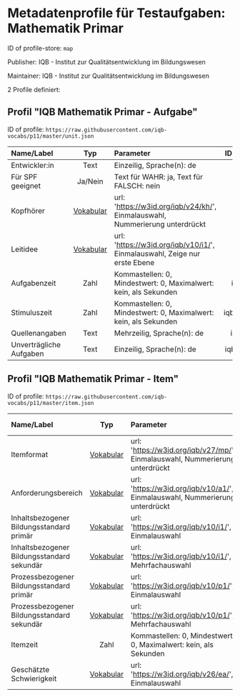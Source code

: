 # Metadatenprofile für Testaufgaben: Mathematik Primar

ID of profile-store: `map`

Publisher: IQB - Institut zur Qualitätsentwicklung im Bildungswesen

Maintainer: IQB - Institut zur Qualitätsentwicklung im Bildungswesen

2 Profile definiert:

## Profil "IQB Mathematik Primar - Aufgabe"

ID of profile: `https://raw.githubusercontent.com/iqb-vocabs/p11/master/unit.json`

| Name/Label | Typ | Parameter | ID Profil-Eintrag |
| :--- | :---: | :--- | :---: |
| Entwickler:in | Text |Einzeilig, Sprache(n): de | iqb_author |
| Für SPF geeignet | Ja/Nein |Text für WAHR: ja, Text für FALSCH: nein | a1 |
| Kopfhörer | [Vokabular](https://w3id.org/iqb/v24/kh/) | url: 'https://w3id.org/iqb/v24/kh/', Einmalauswahl, Nummerierung unterdrückt | iqb_phones |
| Leitidee | [Vokabular](https://w3id.org/iqb/v10/i1/) | url: 'https://w3id.org/iqb/v10/i1/', Einmalauswahl, Zeige nur erste Ebene | w8 |
| Aufgabenzeit | Zahl |Kommastellen: 0, Mindestwert: 0, Maximalwert: kein, als Sekunden | iqb_time_unit |
| Stimuluszeit | Zahl |Kommastellen: 0, Mindestwert: 0, Maximalwert: kein, als Sekunden | iqb_time_stimulus |
| Quellenangaben | Text |Mehrzeilig, Sprache(n): de | iqb_copyright |
| Unverträgliche Aufgaben | Text |Einzeilig, Sprache(n): de | iqb_compatibility |

## Profil "IQB Mathematik Primar - Item"

ID of profile: `https://raw.githubusercontent.com/iqb-vocabs/p11/master/item.json`

| Name/Label | Typ | Parameter | ID Profil-Eintrag |
| :--- | :---: | :--- | :---: |
| Itemformat | [Vokabular](https://w3id.org/iqb/v27/mp/) | url: 'https://w3id.org/iqb/v27/mp/', Einmalauswahl, Nummerierung unterdrückt | s3 |
| Anforderungsbereich | [Vokabular](https://w3id.org/iqb/v10/a1/) | url: 'https://w3id.org/iqb/v10/a1/', Einmalauswahl, Nummerierung unterdrückt | s4 |
| Inhaltsbezogener Bildungsstandard primär | [Vokabular](https://w3id.org/iqb/v10/i1/) | url: 'https://w3id.org/iqb/v10/i1/', Einmalauswahl | s7 |
| Inhaltsbezogener Bildungsstandard sekundär | [Vokabular](https://w3id.org/iqb/v10/i1/) | url: 'https://w3id.org/iqb/v10/i1/', Mehrfachauswahl | s8 |
| Prozessbezogener Bildungsstandard primär | [Vokabular](https://w3id.org/iqb/v10/p1/) | url: 'https://w3id.org/iqb/v10/p1/', Einmalauswahl | s5 |
| Prozessbezogener Bildungsstandard sekundär | [Vokabular](https://w3id.org/iqb/v10/p1/) | url: 'https://w3id.org/iqb/v10/p1/', Mehrfachauswahl | s6 |
| Itemzeit | Zahl |Kommastellen: 0, Mindestwert: 0, Maximalwert: kein, als Sekunden | iqb_time_item |
| Geschätzte Schwierigkeit | [Vokabular](https://w3id.org/iqb/v26/ea/) | url: 'https://w3id.org/iqb/v26/ea/', Einmalauswahl | e4 |

